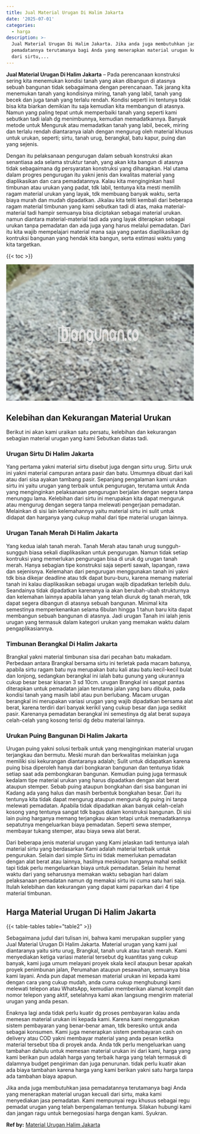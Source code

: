 ```yaml
---
title: Jual Material Urugan Di Halim Jakarta
date: '2025-07-01'
categories:
  - harga
description: >-
  Jual Material Urugan Di Halim Jakarta. Jika anda juga membutuhkan jasa
  pemadatannya terutamanya bagi Anda yang menerapkan material urugan kecuali
  dari sirtu,...
---
```


**Jual Material Urugan Di Halim Jakarta** – Pada perencanaan konstruksi sering kita menemukan kondisi tanah yang akan dibangun di atasnya sebuah bangunan tidak sebagaimana dengan perencanaan. Tak jarang kita menemukan tanah yang kondisinya miring, tanah yang labil, tanah yang becek dan juga tanah yang terlalu rendah. Kondisi seperti ini tentunya tidak bisa kita biarkan demikian itu saja kemudian kita membangun di atasnya. Namun yang paling tepat untuk memperbaiki tanah yang seperti kami sebutkan tadi ialah dg menimbunnya, kemudian memadatkannya. Banyak metode untuk Menguruk atau memadatkan tanah yang labil, becek, miring dan terlalu rendah diantaranya ialah dengan mengurug oleh material khusus untuk urukan, seperti; sirtu, tanah urug, berangkal, batu kapur, puing dan yang sejenis.

Dengan itu pelaksanaan pengurugan dalam sebuah konstruksi akan senantiasa ada selama struktur tanah, yang akan kita bangun di atasnya tidak sebagaimana dg persyaratan konstruksi yang diharapkan. Hal utama dalam progres pengurugan itu yakni jenis dan kwalitas material yang diaplikasikan dan cara pemadatannya. Kalau kita menginginkan hasil timbunan atau urukan yang padat, tdk labil, tentunya kita mesti memilih ragam material urukan yang layak, tdk membuang banyak waktu, serta biaya murah dan mudah dipadatkan. Jikalau kita teliti kembali dari beberapa ragam material timbunan yang kami sebutkan tadi di atas, maka material-material tadi hampir semuanya bisa diciptakan sebagai material urukan. namun diantara material-material tadi ada yang layak diterapkan sebagai urukan tanpa pemadatan dan ada juga yang harus melalui pemadatan. Dari itu kita wajib mempelajari material mana saja yang pantas diaplikasikan dg kontruksi bangunan yang hendak kita bangun, serta estimasi waktu yang kita targetkan.

{{< toc >}}

![Jual Material Urugan Di Halim Jakarta](/images/jual-urugan-36.png)

## Kelebihan dan Kekurangan Material Urukan

Berikut ini akan kami uraikan satu persatu, kelebihan dan kekurangan sebagian material urugan yang kami Sebutkan diatas tadi.

### Urugan Sirtu Di Halim Jakarta

Yang pertama yakni material sirtu disebut juga dengan sirtu urug. Sirtu uruk ini yakni material campuran antara pasir dan batu. Umumnya dibuat dari kali atau dari sisa ayakan tambang pasir. Sepanjang pengalaman kami urukan sirtu ini yaitu urugan yang terbaik untuk pengurugan, terutama untuk Anda yang menginginkan pelaksanaan pengurugan berjalan dengan segera tanpa menunggu lama. Kelebihan dari sirtu ini merupakan kita dapat menguruk atau mengurug dengan segera tanpa melewati pengerjaan pemadatan. Melainkan di sisi lain kelemahannya yaitu material sirtu ini sulit untuk didapat dan harganya yang cukup mahal dari tipe material urugan lainnya.

### Urugan Tanah Merah Di Halim Jakarta

Yang kedua ialah tanah merah. Tanah Merah atau tanah urug sungguh-sungguh biasa sekali diaplikasikan untuk pengurugan. Namun tidak setiap kontruksi yang memerlukan pengurugan bisa di uruk dg urugan tanah merah. Hanya sebagian tipe konstruksi saja seperti sawah, lapangan, rawa dan sejenisnya. Kelemahan dari pengurugan menggunakan tanah ini yakni tdk bisa dikejar deadline atau tdk dapat buru-buru, karena memang material tanah ini kalau diaplikasikan sebagai urugan wajib dipadatkan terlebih dulu. Seandainya tidak dipadatkan karenanya ia akan berubah-ubah strukturnya dan kelemahan lainnya apabila lahan yang telah diuruk dg tanah merah, tdk dapat segera dibangun di atasnya sebuah bangunan. Minimal kita semestinya memperkenankan selama 6bulan hingga 1 tahun baru kita dapat membangun sebuah bangunan di atasnya. Jadi urugan Tanah ini ialah jenis urugan yang termasuk dalam kategori urukan yang memakan waktu dalam pengaplikasiannya.

### Timbunan Berangkal Di Halim Jakarta

Brangkal yakni material timbunan sisa dari pecahan batu makadam. Perbedaan antara Brangkal bersama sirtu ini terletak pada macam batunya, apabila sirtu ragam batu nya merupakan batu kali atau batu kecil-kecil bulat dan lonjong, sedangkan berangkal ini ialah batu gunung yang ukurannya cukup besar besar kisaran 3 sd 10cm. urugan Brangkal ini sangat pantas diterapkan untuk pemadatan jalan terutama jalan yang baru dibuka, pada kondisi tanah yang masih labil atau pun berlubang. Macam urugan berangkal ini merupakan variasi urugan yang wajib dipadatkan bersama alat berat, karena terdiri dari banyak kerikil yang cukup besar dan juga sedikit pasir. Karenanya pemadatan berangkal ini semestinya dg alat berat supaya celah-celah yang kosong terisi dg debu material lainnya.

### Urukan Puing Bangunan Di Halim Jakarta

Urugan puing yakni solusi terbaik untuk yang menginginkan material urugan terjangkau dan bermutu. Meski murah dan berkwalitas melainkan juga memiliki sisi kekurangan diantaranya adalah; Sulit untuk didapatkan karena puing bisa diperoleh hanya dari bongkaran bangunan dan tentunya tidak setiap saat ada pembongkaran bangunan. Kemudian puing juga termasuk kedalam tipe material urukan yang harus dipadatkan dengan alat berat ataupun stemper. Sebab puing ataupun bongkahan dari sisa bangunan ini Kadang ada yang halus dan masih berbentuk bongkahan besar. Dari itu tentunya kita tidak dapat mengurug ataupun menguruk dg puing ini tanpa melewati pemadatan. Apabila tidak dipadatkan akan banyak celah-celah kosong yang tentunya sangat tdk bagus dalam konstruksi bangunan. Di sisi lain puing harganya memang terjangkau akan tetapi untuk memadatkannya sepatutnya mengeluarkan biaya pemadatan. Seperti sewa stemper, membayar tukang stemper, atau biaya sewa alat berat.

Dari beberapa jenis material urugan yang Kami jelaskan tadi tentunya ialah material sirtu yang berdasarkan Kami adalah material terbaik untuk pengurukan. Selain dari simple Sirtu ini tidak memerlukan pemadatan dengan alat berat atau lainnya, hasilnya meskipun harganya mahal sedikit tapi tidak perlu mengeluarkan biaya untuk pemadatan. Selain itu hemat waktu dari yang seharusnya memakan waktu sebagian hari dalam pelaksanaan pemadatan namun dg memakai sirtu ini cuma satu hari saja. Itulah kelebihan dan kekurangan yang dapat kami paparkan dari 4 tipe material timbunan.

## Harga Material Urugan Di Halim Jakarta

{{< table-tables table="table2" >}}

Sebagaimana judul dari tulisan ini, bahwa kami merupakan supplier yang Jual Material Urugan Di Halim Jakarta. Material urugan yang kami jual diantaranya yaitu sirtu urug, Brangkal, tanah uruk atau tanah merah. Kami menyediakan ketiga variasi material tersebut dg kuantitas yang cukup banyak, kami juga umum melayani proyek skala kecil ataupun besar apakah proyek penimbunan jalan, Perumahan ataupun pesawahan, semuanya bisa kami layani. Anda pun dapat memesan material urukan ini kepada kami dengan cara yang cukup mudah, anda cuma cukup menghubungi kami melewati telepon atau WhatsApp, kemudian memberikan alamat komplit dan nomor telepon yang aktif, setelahnya kami akan langsung mengirim material urugan yang anda pesan.

Enaknya lagi anda tidak perlu kuatir dg proses pembayaran kalau anda memesan material urukan ini kepada kami. Karena kami menggunakan sistem pembayaran yang benar-benar aman, tdk beresiko untuk anda sebagai konsumen. Kami juga menerapkan sistem pembayaran cash on delivery atau COD yakni membayar material yang anda pesan ketika material tersebut tiba di proyek anda. Anda tdk perlu mengeluarkan uang tambahan dahulu untuk memesan material urukan ini dari kami, harga yang kami berikan pun adalah harga yang terbaik harga yang telah termasuk di dalamnya budget pengiriman dan juga penurunan. tidak perlu kuatir akan ada biaya tambahan karena harga yang kami berikan yakni satu harga tanpa ada tambahan biaya apapun.

Jika anda juga membutuhkan jasa pemadatannya terutamanya bagi Anda yang menerapkan material urugan kecuali dari sirtu, maka kami menyediakan jasa pemadatan. Kami mempunyai regu khusus sebagai regu pemadat urugan yang telah berpengalaman tentunya. Silakan hubungi kami dan jangan ragu untuk bernegosiasi harga dengan kami. Syukran.

**Ref by:** [Material Urugan Halim Jakarta](https://id.wikipedia.org/wiki/Material)
